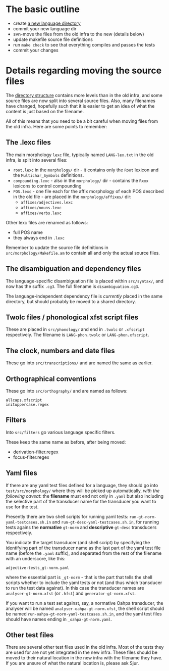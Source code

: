 # The basic outline

* create [a new language directory](HowToAddANewLanguage.html)
* commit your new language dir
* svn-move the files from the old infra to the new (details below)
* update makefile source file definitions
* run `make check` to see that everything compiles and passes the tests
* commit your changes

# Details regarding moving the source files

The [directory structure](NewinfraCatalogues.html) contains more levels than in the old infra, and some source files are now split into several source files. Also, many filenames have changed, hopefully such that it is easier to get an idea of what the content is just based on the filename.

All of this means that you need to be a bit careful when moving files from the old infra. Here are some points to remember:

## The .lexc files

The main morphology `lexc` file, typically named `LANG-lex.txt` in the old infra, is split into several files:

* `root.lexc` in the `morphology/` dir - it contains only the `Root` lexicon and the `Multichar_Symbols` definitions.
* `compounding.lexc` - also in the `morphology/` dir - contains the `Rxxx` lexicons to control compounding
* `POS.lexc` - one file each for the affix morphology of each POS described in the old file - are placed in the `morphology/affixes/` dir:
    - `affixes/adjectives.lexc`
    - `affixes/nouns.lexc`
    - `affixes/verbs.lexc`

Other lexc files are renamed as follows:
* full POS name
* they always end in `.lexc`

Remember to update the source file definitions in `src/morphology/Makefile.am` to contain all and only the actual source files.

## The disambiguation and dependency files

The language-specific disambiguation file is placed within `src/syntax/`, and now has the suffix `.cg3`. The full filename is `disambiguation.cg3`.

The language-independent dependency file is *currently* placed in the same directory, but should probably be moved to a shared directory.

## Twolc files / phonological xfst script files

These are placed in `src/phonology/` and end in `.twolc` or `.xfscript` respectively. The filename is `LANG-phon.twolc` or `LANG-phon.xfscript`.

## The clock, numbers and date files

These go into `src/transcriptions/` and are named the same as earlier.

## Orthographical conventions

These go into `src/orthography/` and are named as follows:

```
allcaps.xfscript
inituppercase.regex
```

##  Filters

Into `src/filters` go various language specific filters.

These keep the same name as before, after being moved:

* derivation-filter.regex 
* focus-filter.regex 

## Yaml files

If there are any yaml test files defined for a language, they should go into `test/src/morphology/` where they will be picked up automatically, *with the following caveat*: the **filename** must end not only in `.yaml` but also including the selective part of the transducer name for the transducer you want to use for the test.

Presently there are two shell scripts for running yaml tests: `run-gt-norm-yaml-testcases.sh.in` and `run-gt-desc-yaml-testcases.sh.in`, for running tests agains the **normative** `gt-norm` and **descriptive** `gt-desc` transducers respectively.

You indicate the target transducer (and shell script) by specifying the identifying part of the transducer name as the last part of the yaml test file name (before the `.yaml` suffix), and separated from the rest of the filename with an underscore, like this:

```
adjective-tests_gt-norm.yaml
```

where the essential part is `_gt-norm` - that is the part that tells the shell scripts whether to include the yaml tests or not (and thus which transducer to run the test data against). In this case the transducer names are `analyser-gt-norm.xfst` (or `.hfst`) and `generator-gt-norm.xfst`.

If you want to run a test set against, say, a normative Oahpa transducer, the analyser will be named `analyser-oahpa-gt-norm.xfst`, the shell script should be named `run-oahpa-gt-norm-yaml-testcases.sh.in`, and the yaml test files should have names ending in `_oahpa-gt-norm.yaml`.

## Other test files

There are several other test files used in the old infra. Most of the tests they are used for are not yet integrated in the new infra. These files should be moved to their natural location in the new infra with the filename they have. If you are unsure of what the natural location is, please ask Sjur.
